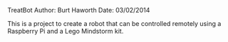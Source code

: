 TreatBot
Author: Burt Haworth
Date: 03/02/2014

This is a project to create a robot that can be controlled remotely using a Raspberry Pi and a Lego Mindstorm kit.